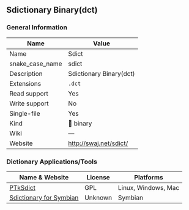 
## Sdictionary Binary(dct) ##

### General Information ###
Name | Value
---- | -------
Name | Sdict
snake_case_name | sdict
Description | Sdictionary Binary(dct)
Extensions | `.dct`
Read support | Yes
Write support | No
Single-file | Yes
Kind | 🔢 binary
Wiki | ―
Website | http://swaj.net/sdict/




### Dictionary Applications/Tools ###
Name & Website | License | Platforms
-------------- | ------- | ---------
[PTkSdict](http://swaj.net/sdict/) | GPL | Linux, Windows, Mac
[Sdictionary for Symbian](http://swaj.net/epoc/symbian/index.html) | Unknown | Symbian
